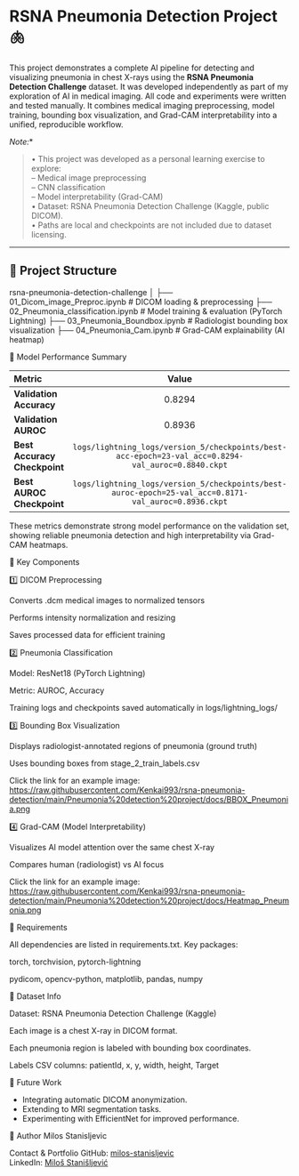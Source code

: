 # RSNA Pneumonia Detection Project 🫁

This project demonstrates a complete AI pipeline for detecting and visualizing pneumonia in chest X-rays using the **RSNA Pneumonia Detection Challenge** dataset.
It was developed independently as part of my exploration of AI in medical imaging.
All code and experiments were written and tested manually.
It combines medical imaging preprocessing, model training, bounding box visualization, and Grad-CAM interpretability into a unified, reproducible workflow.



*Note:**  
> • This project was developed as a personal learning exercise to explore:  
>   – Medical image preprocessing  
>   – CNN classification  
>   – Model interpretability (Grad-CAM)  
> • Dataset: RSNA Pneumonia Detection Challenge (Kaggle, public DICOM).  
> • Paths are local and checkpoints are not included due to dataset licensing.

---

## 📁 Project Structure
rsna-pneumonia-detection-challenge
│
├── 01_Dicom_image_Preproc.ipynb # DICOM loading & preprocessing
├── 02_Pneumonia_classification.ipynb # Model training & evaluation (PyTorch Lightning)
├── 03_Pneumonia_Boundbox.ipynb # Radiologist bounding box visualization
├── 04_Pneumonia_Cam.ipynb # Grad-CAM explainability (AI heatmap)

🧠 Model Performance Summary

| Metric | Value |
|:--------|:------:|
| **Validation Accuracy** | 0.8294 |
| **Validation AUROC** | 0.8936 |
| **Best Accuracy Checkpoint** | `logs/lightning_logs/version_5/checkpoints/best-acc-epoch=23-val_acc=0.8294-val_auroc=0.8840.ckpt` |
| **Best AUROC Checkpoint** | `logs/lightning_logs/version_5/checkpoints/best-auroc-epoch=25-val_acc=0.8171-val_auroc=0.8936.ckpt` |

These metrics demonstrate strong model performance on the validation set,  
showing reliable pneumonia detection and high interpretability via Grad-CAM heatmaps.

🧠 Key Components

1️⃣ DICOM Preprocessing

Converts .dcm medical images to normalized tensors

Performs intensity normalization and resizing

Saves processed data for efficient training

2️⃣ Pneumonia Classification

Model: ResNet18 (PyTorch Lightning)

Metric: AUROC, Accuracy

Training logs and checkpoints saved automatically in logs/lightning_logs/

3️⃣ Bounding Box Visualization

Displays radiologist-annotated regions of pneumonia (ground truth)

Uses bounding boxes from stage_2_train_labels.csv

Click the link for an example image:
https://raw.githubusercontent.com/Kenkai993/rsna-pneumonia-detection/main/Pneumonia%20detection%20project/docs/BBOX_Pneumonia.png




4️⃣ Grad-CAM (Model Interpretability)

Visualizes AI model attention over the same chest X-ray

Compares human (radiologist) vs AI focus

Click the link for an example image:
https://raw.githubusercontent.com/Kenkai993/rsna-pneumonia-detection/main/Pneumonia%20detection%20project/docs/Heatmap_Pneumonia.png



🧩 Requirements

All dependencies are listed in requirements.txt.
Key packages:

torch, torchvision, pytorch-lightning

pydicom, opencv-python, matplotlib, pandas, numpy

🩻 Dataset Info

Dataset: RSNA Pneumonia Detection Challenge (Kaggle)

Each image is a chest X-ray in DICOM format.

Each pneumonia region is labeled with bounding box coordinates.

Labels CSV columns:
patientId, x, y, width, height, Target


🧩 Future Work
- Integrating automatic DICOM anonymization.
- Extending to MRI segmentation tasks.
- Experimenting with EfficientNet for improved performance.


🧩 Author
Milos Stanisljevic

Contact & Portfolio
GitHub: [milos-stanisljevic](https://github.com/milos-stanisljevic)  
LinkedIn: [Miloš Stanišljević](https://www.linkedin.com/in/miloš-stanišljević-b1431b24a/)

 
